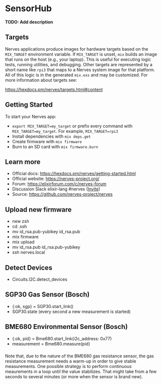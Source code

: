 # SensorHub

**TODO: Add description**

## Targets

Nerves applications produce images for hardware targets based on the
`MIX_TARGET` environment variable. If `MIX_TARGET` is unset, `mix` builds an
image that runs on the host (e.g., your laptop). This is useful for executing
logic tests, running utilities, and debugging. Other targets are represented by
a short name like `rpi3` that maps to a Nerves system image for that platform.
All of this logic is in the generated `mix.exs` and may be customized. For more
information about targets see:

https://hexdocs.pm/nerves/targets.html#content

## Getting Started

To start your Nerves app:
  * `export MIX_TARGET=my_target` or prefix every command with
    `MIX_TARGET=my_target`. For example, `MIX_TARGET=rpi3`
  * Install dependencies with `mix deps.get`
  * Create firmware with `mix firmware`
  * Burn to an SD card with `mix firmware.burn`

## Learn more

  * Official docs: https://hexdocs.pm/nerves/getting-started.html
  * Official website: https://nerves-project.org/
  * Forum: https://elixirforum.com/c/nerves-forum
  * Discussion Slack elixir-lang #nerves ([Invite](https://elixir-slackin.herokuapp.com/))
  * Source: https://github.com/nerves-project/nerves

## Upload new firmware

* new zsh
* cd .ssh
* mv id_rsa.pub-yubikey id_rsa.pub
* mix firmware
* mix upload
* mv id_rsa.pub id_rsa.pub-yubikey
* ssh nerves.local

## Detect Devices

* Circuits.I2C.detect_devices

## SGP30 Gas Sensor (Bosch)

* {:ok, sgp} = SGP30.start_link()
* SGP30.state (every second a new measurement is started)

## BME680 Environmental Sensor (Bosch)

* {:ok, pid} = Bme680.start_link(i2c_address: 0x77)
* measurement = Bme680.measure(pid)

###
Note that, due to the nature of the BME680 gas resistance sensor, the gas resistance measurement needs a warm-up in order to give stable measurements. One possible strategy is to perform continuous meaurements in a loop until the value stabilizes. That might take from a few seconds to several minutes (or more when the sensor is brand new).
